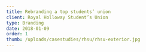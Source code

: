 ```yaml
---
title: Rebranding a top students’ union
client: Royal Holloway Student’s Union
type: Branding
date: 2018-01-09
order: 1
thumb: /uploads/casestudies/rhsu/rhsu-exterior.jpg
---
```

